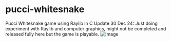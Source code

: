 # pucci-whitesnake
Pucci Whitesnake game using Raylib in C 
Update 30 Dec 24: Just doing experiment with Raylib and computer graphics, might not be completed and released fully here but the game is playable.
![image](https://github.com/user-attachments/assets/23856fe2-f6c7-44f1-aec7-15c9cbf35051)
